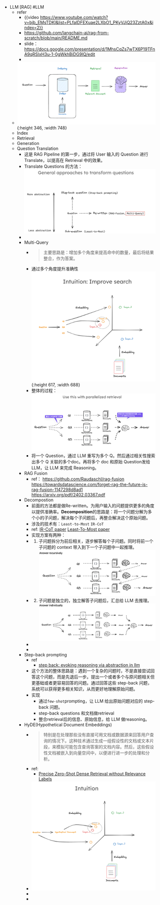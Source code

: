 - LLM [RAG] #LLM
	- refer
		- {{video https://www.youtube.com/watch?v=bjb_EMsTDKI&list=PLfaIDFEXuae2LXbO1_PKyVJiQ23ZztA0x&index=2}}
		- https://github.com/langchain-ai/rag-from-scratch/blob/main/README.md
		- slide：https://docs.google.com/presentation/d/1MhsCqZs7wTX6P19TFnA9qRSlxH3u-1-0gWkhBiDG9lQ/edit
		-
	- ![](https://raw.githubusercontent.com/stillfox-lee/image/main/picgo/202403010945973.png){:height 346, :width 748}
	- Index
	- Retrieval
	- Generation
	- Question Translation
		- 这是 RAG Pipeline 的第一步，通过将 User 输入的 Question 进行 Translate，以提高在 Retrieval 中的效果。
		- Translate Questions 的方法：
		  ![](https://raw.githubusercontent.com/stillfox-lee/image/main/picgo/202403050910101.png)
		-
		- Multi-Query
			- > 主要思路是：增加多个角度来提高命中的数量，最后将结果整合，作为答案。
			- 通过多个角度提升准确性
			  ![](https://raw.githubusercontent.com/stillfox-lee/image/main/picgo/202403060909300.png){:height 617, :width 688}
			- 整体的过程：
			  ![](https://raw.githubusercontent.com/stillfox-lee/image/main/picgo/202403050942480.png)
			- 将一个 Question，通过 LLM 重写为多个 Q。然后通过相关性搜索出多个 Q 关联的多个doc。再将多个 doc 和原始 Question发给 LLM，让 LLM 来完成 Reasoning。
		- RAG Fusion
			- ref：
			  https://github.com/Raudaschl/rag-fusion
			  https://towardsdatascience.com/forget-rag-the-future-is-rag-fusion-1147298d8ad1
			  https://arxiv.org/pdf/2402.03367.pdf
		- Decompostion
			- 前面的方法都是做Re-written。为用户输入的问题提供更多的角度以提供准确率。**Decomposition**的思路是：将一个问题分解为多个小的子问题，解决每个子问题后，再整合解决这个原始问题。
			- 涉及的技术有：`Least-to-Most` `IR-CoT`
			- ref:
			  [IR-CoT paper](https://arxiv.org/pdf/2212.10509.pdf)
			  [Least-To-Most paper](https://arxiv.org/pdf/2205.10625.pdf)
			- 实现方案有两种：
			- 1. 子问题拆分为前后相关，逐步解答每个子问题。同时将前一个子问题的 context 带入到下一个子问题中一起推理。
			  ![](https://raw.githubusercontent.com/stillfox-lee/image/main/picgo/202403070949169.png)
			- 2. 子问题是独立的，独立解答子问题后，汇总给 LLM 去推理。
			  ![](https://raw.githubusercontent.com/stillfox-lee/image/main/picgo/202403070949320.png)
			-
			-
		- Step-back prompting
			- ref
				- [step back: evoking reasoning via abstraction in llm](https://arxiv.org/pdf/2310.06117.pdf)
			- 这个方法的整体思路是：遇到一个复杂的问题时，不是直接尝试回答这个问题，而是先退后一步。提出一个或者多个与原问题相关但更基础或者更容易回答的问题。通过回答这些 step-back 问题，系统可以获得更多相关知识，从而更好地理解原始问题。
			- 实现
				- 通过`few-shot`prompting，让 LLM 给出原始问题对应的 step-back 问题。
				- step-back questions 和文档做retrieval
				- 整合retrieval后的信息、原始信息，给 LLM 做reasoning。
		- HyDE(Hypothetical Document Embeddings)
			- > 特别是在处理那些没有直接可用文档或数据源来回答用户查询的情况下。这种技术通过生成一组假设性的文档或文本片段，来模拟可能包含查询答案的文档内容。然后，这些假设性文档被嵌入到向量空间中，以便进行进一步的处理和分析。
			- ref:
				- [Precise Zero-Shot Dense Retrieval without Relevance Labels](https://arxiv.org/pdf/2212.10496.pdf)
			- ![](https://raw.githubusercontent.com/stillfox-lee/image/main/picgo/202403080956427.png)
			-
			-
